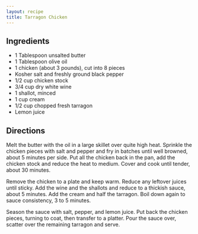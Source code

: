 ```yaml
---
layout: recipe
title: Tarragon Chicken
---
```


## Ingredients

* 1 Tablespoon unsalted butter
* 1 Tablespoon olive oil
* 1 chicken (about 3 pounds), cut into 8 pieces
* Kosher salt and freshly ground black pepper
* 1/2 cup chicken stock
* 3/4 cup dry white wine
* 1 shallot, minced
* 1 cup cream
* 1/2 cup chopped fresh tarragon
* Lemon juice

## Directions

Melt the butter with the oil in a large skillet over quite high heat.
Sprinkle the chicken pieces with salt and pepper and fry in batches
until well browned, about 5 minutes per side. Put all the chicken back
in the pan, add the chicken stock and reduce the heat to medium. Cover
and cook until tender, about 30 minutes.

Remove the chicken to a plate and keep warm. Reduce any leftover juices
until sticky. Add the wine and the shallots and reduce to a thickish
sauce, about 5 minutes. Add the cream and half the tarragon. Boil down
again to sauce consistency, 3 to 5 minutes.

Season the sauce with salt, pepper, and lemon juice. Put back the
chicken pieces, turning to coat, then transfer to a platter. Pour the
sauce over, scatter over the remaining tarragon and serve.
